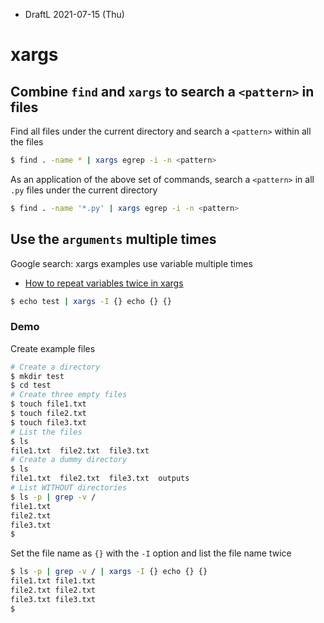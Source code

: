 * DraftL 2021-07-15 (Thu)

# xargs



## Combine `find` and `xargs` to search a `<pattern>` in files

Find all files  under the current directory and search a `<pattern>` within all the files

```bash
$ find . -name * | xargs egrep -i -n <pattern>
```

As an application of the above set of commands, search a `<pattern>` in all `.py` files under the current directory

```bash
$ find . -name '*.py' | xargs egrep -i -n <pattern>
```

## Use the `arguments` multiple times

Google search: xargs examples use variable multiple times

* [How to repeat variables twice in xargs](https://unix.stackexchange.com/questions/267437/how-to-repeat-variables-twice-in-xargs)

```bash
$ echo test | xargs -I {} echo {} {}
```

### Demo

Create example files

```bash
# Create a directory
$ mkdir test
$ cd test
# Create three empty files
$ touch file1.txt
$ touch file2.txt
$ touch file3.txt
# List the files
$ ls
file1.txt  file2.txt  file3.txt
# Create a dummy directory
$ ls
file1.txt  file2.txt  file3.txt  outputs
# List WITHOUT directories
$ ls -p | grep -v /
file1.txt
file2.txt
file3.txt
$
```

Set the file name as `{}` with the `-I` option and list the file name twice

```bash
$ ls -p | grep -v / | xargs -I {} echo {} {}
file1.txt file1.txt
file2.txt file2.txt
file3.txt file3.txt
$
```

